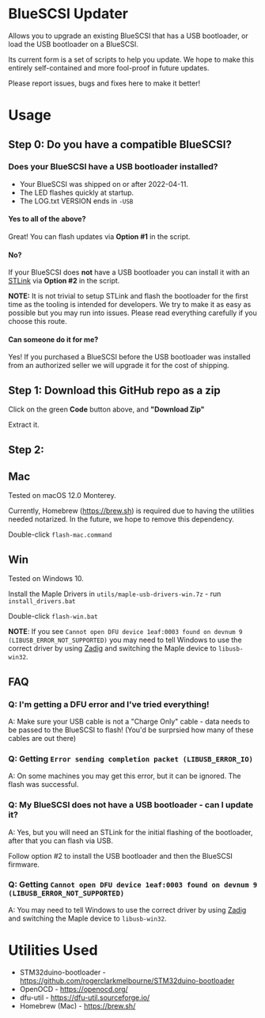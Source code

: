 # BlueSCSI Updater

Allows you to upgrade an existing BlueSCSI that has a USB bootloader, or load the USB bootloader on a BlueSCSI.

Its current form is a set of scripts to help you update. We hope to make this entirely self-contained and more fool-proof in future updates.

Please report issues, bugs and fixes here to make it better!

# Usage 

## Step 0: Do you have a compatible BlueSCSI?

### Does your BlueSCSI have a USB bootloader installed?

* Your BlueSCSI was shipped on or after 2022-04-11.
* The LED flashes quickly at startup.
* The LOG.txt VERSION ends in `-USB`

#### Yes to all of the above?

Great! You can flash updates via **Option #1** in the script.

#### No?

If your BlueSCSI does **not** have a USB bootloader you can install it with an [STLink](https://github.com/erichelgeson/BlueSCSI/wiki/ST-Link-Setup) via **Option #2** in the script.

**NOTE:** It is not trivial to setup STLink and flash the bootloader for the first time as the tooling is intended for developers. We try to make it as easy as possible but you may run into issues. Please read everything carefully if you choose this route. 

#### Can someone do it for me?

Yes! If you purchased a BlueSCSI before the USB bootloader was installed from an authorized seller we will upgrade it for the cost of shipping.

## Step 1: Download this GitHub repo as a zip

Click on the green **Code** button above, and **"Download Zip"**

Extract it.

## Step 2: 

## Mac

Tested on macOS 12.0 Monterey.

Currently, Homebrew (https://brew.sh) is required due to having the utilities needed notarized. In the future, we hope to remove this dependency. 

Double-click `flash-mac.command`

## Win

Tested on Windows 10.

Install the Maple Drivers in `utils/maple-usb-drivers-win.7z` - run `install_drivers.bat`

Double-click `flash-win.bat`

**NOTE**: If you see  `Cannot open DFU device 1eaf:0003 found on devnum 9 (LIBUSB_ERROR_NOT_SUPPORTED)` you may need to tell Windows to use the correct driver by using [Zadig](https://zadig.akeo.ie/) and switching the Maple device to `libusb-win32`.

## FAQ

### Q: I'm getting a DFU error and I've tried everything!

A: Make sure your USB cable is not a "Charge Only" cable - data needs to be passed to the BlueSCSI to flash! (You'd be surprsied how many of these cables are out there)

### Q: Getting `Error sending completion packet (LIBUSB_ERROR_IO)`

A: On some machines you may get this error, but it can be ignored. The flash was successful.

### Q: My BlueSCSI does not have a USB bootloader - can I update it?

A: Yes, but you will need an STLink for the initial flashing of the bootloader, after that you can flash via USB.

Follow option #2 to install the USB bootloader and then the BlueSCSI firmware.

### Q: Getting `Cannot open DFU device 1eaf:0003 found on devnum 9 (LIBUSB_ERROR_NOT_SUPPORTED)`

A: You may need to tell Windows to use the correct driver by using [Zadig](https://zadig.akeo.ie/) and switching the Maple device to `libusb-win32`.

# Utilities Used

* STM32duino-bootloader - https://github.com/rogerclarkmelbourne/STM32duino-bootloader
* OpenOCD - https://openocd.org/
* dfu-util - https://dfu-util.sourceforge.io/
* Homebrew (Mac) - https://brew.sh/
